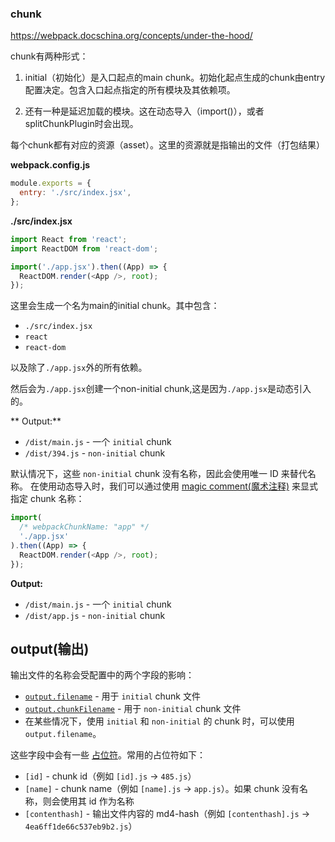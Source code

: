 ### chunk

https://webpack.docschina.org/concepts/under-the-hood/

chunk有两种形式：

1. initial（初始化）是入口起点的main chunk。初始化起点生成的chunk由entry配置决定。包含入口起点指定的所有模块及其依赖项。

2. 还有一种是延迟加载的模块。这在动态导入（import()），或者splitChunkPlugin时会出现。

每个chunk都有对应的资源（asset）。这里的资源就是指输出的文件（打包结果）



 **webpack.config.js**

```JavaScript
module.exports = {
  entry: './src/index.jsx',
};
```

**./src/index.jsx**

```JavaScript
import React from 'react';
import ReactDOM from 'react-dom';

import('./app.jsx').then((App) => {
  ReactDOM.render(<App />, root);
});
```

这里会生成一个名为main的initial chunk。其中包含：

- `./src/index.jsx`
- `react`
- `react-dom`

以及除了`./app.jsx`外的所有依赖。

然后会为`./app.jsx`创建一个non-initial chunk,这是因为`./app.jsx`是动态引入的。

**
Output:**

- `/dist/main.js` - 一个 `initial` chunk
- `/dist/394.js` - `non-initial` chunk

默认情况下，这些 `non-initial` chunk 没有名称，因此会使用唯一 ID 来替代名称。 在使用动态导入时，我们可以通过使用 [magic comment(魔术注释)](https://webpack.docschina.org/api/module-methods/#magic-comments) 来显式指定 chunk 名称：

```js
import(
  /* webpackChunkName: "app" */
  './app.jsx'
).then((App) => {
  ReactDOM.render(<App />, root);
});
```

**Output:**

- `/dist/main.js` - 一个 `initial` chunk
- `/dist/app.js` - `non-initial` chunk

## output(输出) 

输出文件的名称会受配置中的两个字段的影响：

- [`output.filename`](https://webpack.docschina.org/configuration/output/#outputfilename) - 用于 `initial` chunk 文件
- [`output.chunkFilename`](https://webpack.docschina.org/configuration/output/#outputchunkfilename) - 用于 `non-initial` chunk 文件
- 在某些情况下，使用 `initial` 和 `non-initial` 的 chunk 时，可以使用 `output.filename`。

这些字段中会有一些 [占位符](https://webpack.docschina.org/configuration/output/#template-strings)。常用的占位符如下：

- `[id]` - chunk id（例如 `[id].js` -> `485.js`）
- `[name]` - chunk name（例如 `[name].js` -> `app.js`）。如果 chunk 没有名称，则会使用其 id 作为名称
- `[contenthash]` - 输出文件内容的 md4-hash（例如 `[contenthash].js` -> `4ea6ff1de66c537eb9b2.js`）

